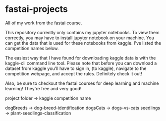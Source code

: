 # fastai-projects
All of my work from the fastai course.

This repository currently only contains my jupyter notebooks. To view them correctly, you may have to install jupyter notebook on your machine. You can get the data that is used for these notebooks from kaggle. I've listed the competition names below.

The easiest way that I have found for downloading kaggle data is with the kaggle-cli command line tool. Please note that before you can download a dataset from kaggle you'll have to sign in, (to kaggle), navigate to the competition webpage, and accept the rules. Definitely check it out!

Also, be sure to checkout the fastai courses for deep learning and machine learning! They're free and very good!


project folder -> kaggle competition name

dogBreeds -> dog-breed-identification
dogsCats -> dogs-vs-cats
seedlings -> plant-seedlings-classification
